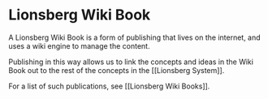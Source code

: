 # Lionsberg Wiki Book
A Lionsberg Wiki Book is a form of publishing that lives on the internet, and uses a wiki engine to manage the content. 

Publishing in this way allows us to link the concepts and ideas in the Wiki Book out to the rest of the concepts in the [[Lionsberg System]]. 

For a list of such publications, see [[Lionsberg Wiki Books]].  
